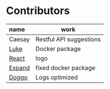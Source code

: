 # Contributors
| name                                        | work                    |
| :------------------------------------------ | ----------------------- |
| Caesay                                      | Restful API suggestions |
| [Luke](https://github.com/LukeeeeBennett)   | Docker package          |
| [React](https://github.com/Reactified)      | logo                    |
| [Expand](https://github.com/Expand-sys)     | fixed docker package    |
| [Doggo](https://github.com/FearlessDoggo21) | Logs optimized          |
